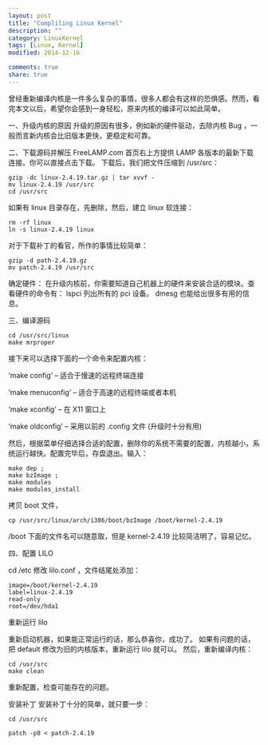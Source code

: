 ```yaml
---
layout: post
title: "Compliling Linux Kernel"
description: ""
category: LinuxKernel
tags: [Linux, Kernel]
modified: 2014-12-16

comments: true
share: true
---
```


<p>曾经重新编译内核是一件多么复杂的事情，很多人都会有这样的恐惧感。然而，看完本文以后，希望你会感到一身轻松，原来内核的编译可以如此简单。</p>

<p>一、升级内核的原因
升级的原因有很多，例如新的硬件驱动，去除内核 Bug ，一般而言新内核会比旧版本更快，更稳定和可靠。</p>

<p>二、下载源码并解压
FreeLAMP.com 首页右上方提供 LAMP 各版本的最新下载连接。你可以直接点击下载。
下载后，我们把文件压缩到 /usr/src：</p>

<pre><code>gzip -dc linux-2.4.19.tar.gz | tar xvvf -
mv linux-2.4.19 /usr/src
cd /usr/src
</code></pre>

<p>如果有 linux 目录存在，先删除，然后，建立 linux 软连接：</p>

<pre><code>rm -rf linux
ln -s linux-2.4.19 linux
</code></pre>

<p>对于下载补丁的看官，所作的事情比较简单：</p>

<pre><code>gzip -d path-2.4.19.gz
mv patch-2.4.19 /usr/src
</code></pre>

<p>确定硬件：
在升级内核前，你需要知道自己机器上的硬件来安装合适的模块。查看硬件的命令有：
lspci 列出所有的 pci 设备。
dmesg 也能给出很多有用的信息。</p>

<p>三、编译源码</p>

<pre><code>cd /usr/src/linux
make mrproper
</code></pre>

<p>接下来可以选择下面的一个命令来配置内核：</p>

<p>‘make config’ – 适合于慢速的远程终端连接</p>

<p>‘make menuconfig’ – 适合于高速的远程终端或者本机</p>

<p>‘make xconfig’ – 在 X11 窗口上</p>

<p>‘make oldconfig’ – 采用以前的 .config 文件 (升级时十分有用)</p>

<p>然后，根据菜单仔细选择合适的配置，删除你的系统不需要的配置，内核越小，系统运行越快。配置完毕后，存盘退出。输入：</p>

<pre><code>make dep ;
make bzImage ;
make modules
make modules_install
</code></pre>

<p>拷贝 boot 文件，</p>

<pre><code>cp /usr/src/linux/arch/i386/boot/bzImage /boot/kernel-2.4.19
</code></pre>

<p>/boot 下面的文件名可以随意取，但是 kernel-2.4.19 比较简洁明了，容易记忆。</p>

<p>四、配置 LILO</p>

<p>cd /etc
修改 lilo.conf ，文件结尾处添加：</p>

<pre><code>image=/boot/kernel-2.4.19
label=linux-2.4.19
read-only
root=/dev/hda1
</code></pre>

<p>重新运行 lilo</p>

<p>重新启动机器，如果能正常运行的话，那么恭喜你，成功了。
如果有问题的话，把 default 修改为旧的内核版本，重新运行 lilo 就可以。
然后，重新编译内核：</p>

<pre><code>cd /usr/src
make clean
</code></pre>

<p>重新配置，检查可能存在的问题。</p>

<p>安装补丁
安装补丁十分的简单，就只要一步：</p>

<pre><code>cd /usr/src

patch -p0 &lt; patch-2.4.19
</code></pre>
